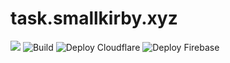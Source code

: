 # task.smallkirby.xyz

![](https://img.shields.io/badge/version-MELON-blueviolet.svg)
![Build](https://github.com/smallkirby/task.smallkirby.xyz/actions/workflows/build.yml/badge.svg)
![Deploy Cloudflare](https://github.com/smallkirby/task.smallkirby.xyz/actions/workflows/deploy-cloudflare.yml/badge.svg)
![Deploy Firebase](https://github.com/smallkirby/task.smallkirby.xyz/actions/workflows/deploy-firebase.yml/badge.svg)
